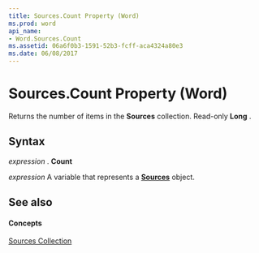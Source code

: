 ```yaml
---
title: Sources.Count Property (Word)
ms.prod: word
api_name:
- Word.Sources.Count
ms.assetid: 06a6f0b3-1591-52b3-fcff-aca4324a80e3
ms.date: 06/08/2017
---
```



# Sources.Count Property (Word)

Returns the number of items in the **Sources** collection. Read-only **Long** .


## Syntax

 _expression_ . **Count**

 _expression_ A variable that represents a **[Sources](sources-object-word.md)** object.


## See also


#### Concepts


[Sources Collection](sources-object-word.md)

